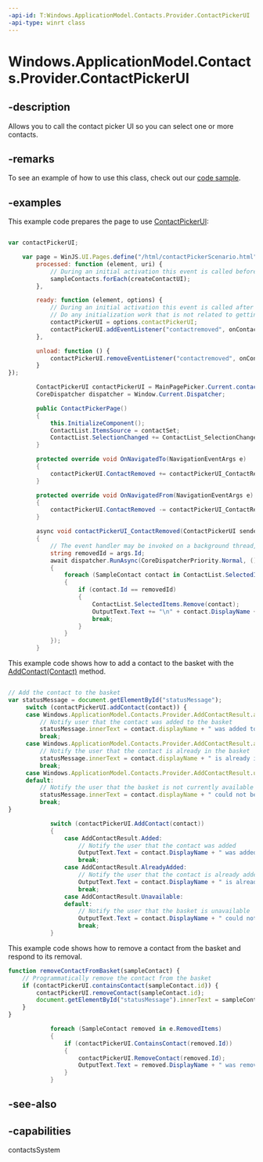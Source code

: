 ```yaml
---
-api-id: T:Windows.ApplicationModel.Contacts.Provider.ContactPickerUI
-api-type: winrt class
---
```


<!-- Class syntax.
public class ContactPickerUI : Windows.ApplicationModel.Contacts.Provider.IContactPickerUI, Windows.ApplicationModel.Contacts.Provider.IContactPickerUI2
-->

# Windows.ApplicationModel.Contacts.Provider.ContactPickerUI

## -description
Allows you to call the contact picker UI so you can select one or more contacts.

## -remarks
To see an example of how to use this class, check out our [code sample](http://go.microsoft.com/fwlink/p/?linkid=231575).

## -examples
This example code prepares the page to use [ContactPickerUI](contactpickerui.md):

```javascript

var contactPickerUI;

    var page = WinJS.UI.Pages.define("/html/contactPickerScenario.html", {
        processed: function (element, uri) {
            // During an initial activation this event is called before the system splash screen is torn down.
            sampleContacts.forEach(createContactUI);
        },

        ready: function (element, options) {
            // During an initial activation this event is called after the system splash screen is torn down.
            // Do any initialization work that is not related to getting the initial UI setup.
            contactPickerUI = options.contactPickerUI;
            contactPickerUI.addEventListener("contactremoved", onContactRemoved, false);
        },

        unload: function () {
            contactPickerUI.removeEventListener("contactremoved", onContactRemoved, false);
        }
});

```

```csharp
        ContactPickerUI contactPickerUI = MainPagePicker.Current.contactPickerUI;
        CoreDispatcher dispatcher = Window.Current.Dispatcher;

        public ContactPickerPage()
        {
            this.InitializeComponent();
            ContactList.ItemsSource = contactSet;
            ContactList.SelectionChanged += ContactList_SelectionChanged;
        }

        protected override void OnNavigatedTo(NavigationEventArgs e)
        {
            contactPickerUI.ContactRemoved += contactPickerUI_ContactRemoved;
        }

        protected override void OnNavigatedFrom(NavigationEventArgs e)
        {
            contactPickerUI.ContactRemoved -= contactPickerUI_ContactRemoved;
        }

        async void contactPickerUI_ContactRemoved(ContactPickerUI sender, ContactRemovedEventArgs args)
        {
            // The event handler may be invoked on a background thread, so use the Dispatcher to run the UI-related code on the UI thread.
            string removedId = args.Id;
            await dispatcher.RunAsync(CoreDispatcherPriority.Normal, () =>
            {
                foreach (SampleContact contact in ContactList.SelectedItems)
                {
                    if (contact.Id == removedId)
                    {
                        ContactList.SelectedItems.Remove(contact);
                        OutputText.Text += "\n" + contact.DisplayName + " was removed from the basket";
                        break;
                    }
                }
            });
        }

```

This example code shows how to add a contact to the basket with the [AddContact(Contact)](contactpickerui_addcontact_79336216.md) method.

```javascript

// Add the contact to the basket
var statusMessage = document.getElementById("statusMessage");
     switch (contactPickerUI.addContact(contact)) {
     case Windows.ApplicationModel.Contacts.Provider.AddContactResult.added:
         // Notify user that the contact was added to the basket
         statusMessage.innerText = contact.displayName + " was added to the basket";
         break;
     case Windows.ApplicationModel.Contacts.Provider.AddContactResult.alreadyAdded:
         // Notify the user that the contact is already in the basket
         statusMessage.innerText = contact.displayName + " is already in the basket";
         break;
     case Windows.ApplicationModel.Contacts.Provider.AddContactResult.unavailable:
     default:
         // Notify the user that the basket is not currently available
         statusMessage.innerText = contact.displayName + " could not be added to the basket";
         break;
}

```

```csharp
            switch (contactPickerUI.AddContact(contact))
            {
                case AddContactResult.Added:
                    // Notify the user that the contact was added
                    OutputText.Text = contact.DisplayName + " was added to the basket";
                    break;
                case AddContactResult.AlreadyAdded:
                    // Notify the user that the contact is already added
                    OutputText.Text = contact.DisplayName + " is already in the basket";
                    break;
                case AddContactResult.Unavailable:
                default:
                    // Notify the user that the basket is unavailable
                    OutputText.Text = contact.DisplayName + " could not be added to the basket";
                    break;
            }

```

This example code shows how to remove a contact from the basket and respond to its removal.

```javascript
function removeContactFromBasket(sampleContact) {
    // Programmatically remove the contact from the basket
    if (contactPickerUI.containsContact(sampleContact.id)) {
        contactPickerUI.removeContact(sampleContact.id);
        document.getElementById("statusMessage").innerText = sampleContact.displayName + " was removed from the basket";
    }
}

```

```csharp
            foreach (SampleContact removed in e.RemovedItems)
            {
                if (contactPickerUI.ContainsContact(removed.Id))
                {
                    contactPickerUI.RemoveContact(removed.Id);
                    OutputText.Text = removed.DisplayName + " was removed from the basket";
                }
            }

```



## -see-also
## -capabilities
contactsSystem
